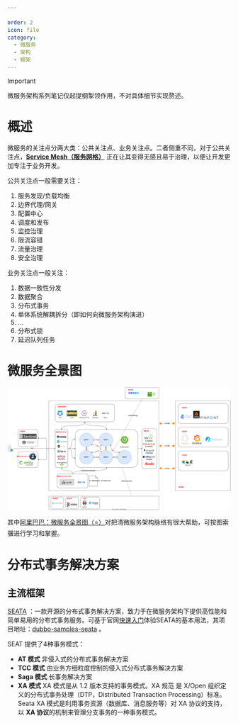 ```yaml
---

order: 2
icon: file
category:
  - 微服务	
  - 架构
  - 框架
---
```


> [!important]
>
>  微服务架构系列笔记仅起提纲掣领作用，不对具体细节实现赘述。

# 概述

微服务的关注点分两大类：公共关注点、业务关注点。二者侧重不同，对于公共关注点，[**Service Mesh（服务网格）**](https://jimmysong.io/blog/what-is-a-service-mesh/) 正在让其变得无感且易于治理，以便让开发更加专注于业务开发。

公共关注点一般需要关注：

1. 服务发现/负载均衡
2. 边界代理/网关
3. 配置中心
4. 调度和发布
5. 监控治理
6. 限流容错
7. 流量治理
8. 安全治理

业务关注点一般关注：

1. 数据一致性分发
2. 数据聚合
3. 分布式事务
4. 单体系统解耦拆分（即如何向微服务架构演进）
5. …
6. 分布式锁
7. 延迟队列任务

# 微服务全景图

![微服务技术鸟瞰图](../images/微服务技术鸟瞰图.svg)

其中[阿里巴巴：微服务全景图（⭐️）](https://start.aliyun.com/ecosystem.html)对把清微服务架构脉络有很大帮助，可按图索骥进行学习和掌握。

# 分布式事务解决方案

## 主流框架

[SEATA](https://seata.apache.org/zh-cn/) ：一款开源的分布式事务解决方案，致力于在微服务架构下提供高性能和简单易用的分布式事务服务。可基于官网[快速入门](https://seata.apache.org/zh-cn/docs/user/quickstart/)体验SEATA的基本用法，其项目地址：[dubbo-samples-seata](https://github.com/apache/incubator-seata-samples/tree/master/at-sample/dubbo-samples-seata) 。 

SEAT 提供了4种事务模式：

- **AT 模式**  非侵入式的分布式事务解决方案
- **TCC 模式** 由业务方细粒度控制的侵入式分布式事务解决方案
- **Saga 模式** 长事务解决方案
- **XA 模式** XA 模式是从 1.2 版本支持的事务模式。XA 规范 是 X/Open 组织定义的分布式事务处理（DTP，Distributed Transaction Processing）标准。Seata XA 模式是利用事务资源（数据库、消息服务等）对 XA 协议的支持，以 **XA 协议**的机制来管理分支事务的一种事务模式。


